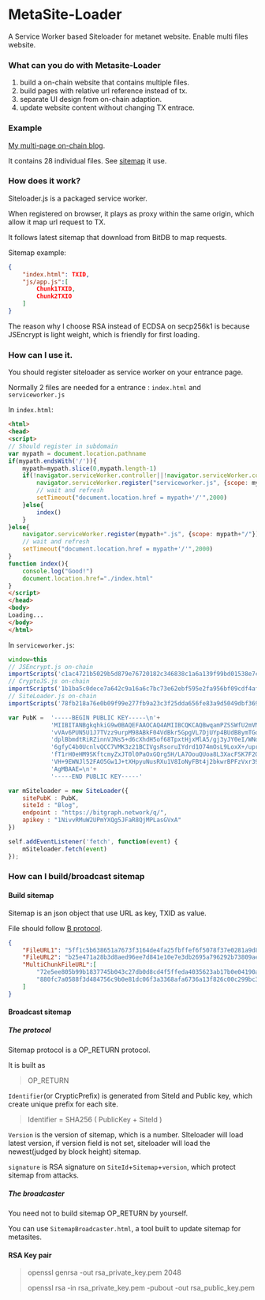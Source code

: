 # MetaSite-Loader
A Service Worker based Siteloader for metanet website. Enable multi files website.

### What can you do with Metasite-Loader

1. build a on-chain website that contains multiple files.
2. build pages with relative url reference instead of tx.
3. separate UI design from on-chain adaption.
4. update website content without changing TX entrace.

### Example

[My multi-page on-chain blog](https://bico.media/579c7ece7d118469254035e53a11ff7ab4c64e0f0aa4bb7f65151fe63ea42018).

It contains 28 individual files. See [sitemap](https://bitgraph.network/explorer/ewogICJ2IjogMywKICAicSI6IHsKICAgICJmaW5kIjogeyJvdXQuaDEiOiI2NDMxMzUzMTMyMzAzMzM5MzczNTM5MzUzODM2MzAzMDYyNjEzMTMzMzYzMTM2NjI2MjYxMzczMTM4Mzc2NDM5NjYzODY1NjUzMzY0MzE2NDMwMzk2MTM4NjUzNjM1NjUzODM2Mzk2MjYyNjYzNDYzNjYzMzY2NjU2MTYyNjUzNiJ9LAogICAgImxpbWl0IjogMTAKICB9LAogICJyIjogewogICAgImYiOiAiWyAuW10gfCB7c2l0ZW1hcDogLm91dFswXS5sczIsIHNpZzogLm91dFswXS5zMywgdmVyc2lvbjogLm91dFswXS5zNCwgYmxrOi5ibGsuaX0gXSIKICB9Cn0=) it use.

### How does it work?

Siteloader.js is a packaged service worker.

When registered on browser, it plays as proxy within the same origin, which allow it map url request to TX.

It follows latest sitemap that download from BitDB to map requests.

Sitemap example:

~~~json
{
    "index.html": TXID,
    "js/app.js":[
        Chunk1TXID,
        Chunk2TXIO
    ]
}
~~~

The reason why I choose RSA instead of ECDSA on secp256k1 is because JSEncrypt is light weight, which is friendly for first loading.

### How can I use it.

You should register siteloader as service worker on your entrance page.

Normally 2 files are needed for a entrance : `index.html` and `serviceworker.js`

In `index.html`:

~~~html
<html>
<head>
<script>
// Should register in subdomain
var mypath = document.location.pathname
if(mypath.endsWith('/')){
    mypath=mypath.slice(0,mypath.length-1)
    if(!navigator.serviceWorker.controller||!navigator.serviceWorker.controller.state=='activated'){
        navigator.serviceWorker.register("serviceworker.js", {scope: mypath+"/"})
        // wait and refresh
        setTimeout("document.location.href = mypath+'/'",2000)
    }else{
        index()
    }
}else{
    navigator.serviceWorker.register(mypath+".js", {scope: mypath+"/"})
    // wait and refresh
    setTimeout("document.location.href = mypath+'/'",2000)
}
function index(){
    console.log("Good!")
    document.location.href="./index.html"
}
</script>
</head>
<body>
Loading...
</body>
</html>
~~~

In `serviceworker.js`:

~~~javascript
window=this
// JSEncrypt.js on-chain
importScripts('c1ac4721b5029b5d879e76720182c346838c1a6a139f99bd01538e7c7e780501')
// CryptoJS.js on-chain
importScripts('1b1ba5c0dece7a642c9a16a6c7bc73e62ebf595e2fa956bf09cdf4aff0660d01')
// SiteLoader.js on-chain
importScripts('78fb218a76e0b09f99e277fb9a23c3f25dda656fe83a9d5049dbf369dff8e0ae')

var PubK =  '-----BEGIN PUBLIC KEY-----\n'+
            'MIIBITANBgkqhkiG9w0BAQEFAAOCAQ4AMIIBCQKCAQBwqamPZSSWfU2mVNsY4Ptv\n'+
            'vVAv6PUN5U1J7TVzz9urpM98ABkF04VdBkr5GpgVL7DjUYp4BUdB8ymTGoc9GDHG\n'+
            'dplBbmdtRiRZinnVJNs5+d6cXhdH5of68TpxtHjxMlA5/gj3yJY0eI/WNd8MP+m/\n'+
            '6gfyC4b0UcnlvQCC7VMK3z21BCIVgsRsoruIYdrd1O74mOsL9LoxX+/uprAqv2/O\n'+
            'fT1rH0eHM9SKftcmyZxJT0l0PaOxGQrg5H/LA7OouQUoa8L3XacFSK7F2OffxAFr\n'+
            'VH+9EWNJl52FAO5Gw1J+tXHpyuNusRXu1V8IoNyFBt4j2bkwrBPFzVxr39aJk0PB\n'+
            'AgMBAAE=\n'+
            '-----END PUBLIC KEY-----'

var mSiteloader = new SiteLoader({
    sitePubK : PubK,
    siteId : "Blog",
    endpoint : "https://bitgraph.network/q/",
    apikey : "1NivvRMuW2UPmYXQg5JFaR8QjMPLasGVxA"
})

self.addEventListener('fetch', function(event) {
    mSiteloader.fetch(event)
});
~~~

### How can I build/broadcast sitemap

#### Build sitemap

Sitemap is an json object that use URL as key, TXID as value.

File should follow [B protocol](https://github.com/unwriter/B).

~~~json
{
    "FileURL1": "5ff1c5b638651a7673f3164de4fa25fbffef6f5078f37e0281a9d8bb592a2944",
    "FileURL2": "b25e471a28b3d8aed96ee7d841e10e7e3db2695a796292b73809ae69686bc700",
    "MultiChunkFileURL":[
        "72e5ee805b99b1837745b043c27db0d8cd4f5ffeda4035623ab17b0e04190a68",
        "880fc7a0588f3d484756c9b0e81dc06f3a3368afa6736a13f826c00c299bc390"
    ]
}
~~~

#### Broadcast sitemap

##### The protocol

Sitemap protocol is a OP_RETURN protocol.

It is built as

> OP_RETURN <Identifier> <Sitemap> <signature> <version>

`Identifier`(or CrypticPrefix) is generated from SiteId and Public key, which create unique prefix for each site.

> Identifier = SHA256 ( PublicKey + SiteId )

`Version` is the version of sitemap, which is a number. SIteloader will load latest version, if version field is not set, siteloader will load the newest(judged by block height) sitemap. 

`signature` is RSA signature on `SiteId`+`Sitemap`+`version`, which protect sitemap from attacks.

##### The broadcaster

You need not to build sitemap OP_RETURN by yourself.

You can use `SitemapBroadcaster.html`, a tool built to update sitemap for metasites.

#### RSA Key pair

> openssl genrsa -out rsa_private_key.pem 2048
>
> openssl rsa -in rsa_private_key.pem -pubout -out rsa_public_key.pem



